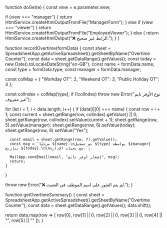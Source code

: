 function doGet(e) {
  const view = e.parameter.view;

  if (view === "manager") {
    return HtmlService.createHtmlOutputFromFile("ManagerForm");
  } else if (view === "viewer") {
    return HtmlService.createHtmlOutputFromFile("EmployeeViewer");
  } else {
    return HtmlService.createHtmlOutput("❌ الرابط غير صحيح.");
  }
}

function recordOvertime(formData) {
  const sheet = SpreadsheetApp.getActiveSpreadsheet().getSheetByName("Overtime Counter");
  const data = sheet.getDataRange().getValues();
  const today = new Date().toLocaleDateString("en-GB");
  const name = formData.name;
  const type = formData.type;
  const manager = formData.manager;

  const colMap = {
    "Workday OT": 2,
    "Weekend OT": 3,
    "Public Holiday OT": 4
  };

  const colIndex = colMap[type];
  if (!colIndex) throw new Error("نوع الأوفر تايم غير معروف");

  for (let i = 1; i < data.length; i++) {
    if (data[i][0] === name) {
      const row = i + 1;
      const current = sheet.getRange(row, colIndex).getValue() || 0;
      sheet.getRange(row, colIndex).setValue(current + 1);
      sheet.getRange(row, 5).setValue(manager);
      sheet.getRange(row, 6).setValue(today);
      sheet.getRange(row, 8).setValue("Yes");

      const email = sheet.getRange(row, 7).getValue();
      const msg = `مرحبًا ${name}،\nتم تسجيل ${type} بواسطة ${manager} بتاريخ ${today}.\n\nمع تحيات الإدارة.`;

      MailApp.sendEmail(email, "إشعار أوفر تايم", msg);
      return;
    }
  }

  throw new Error("❌ لم يتم العثور على اسم الموظف في الشيت.");
}

function getOvertimeSummary() {
  const sheet = SpreadsheetApp.getActiveSpreadsheet().getSheetByName("Overtime Counter");
  const data = sheet.getDataRange().getValues();
  data.shift();

  return data.map(row => [
    row[0], row[1] || 0, row[2] || 0, row[3] || 0, row[4] || "", row[5] || ""
  ]);
}
